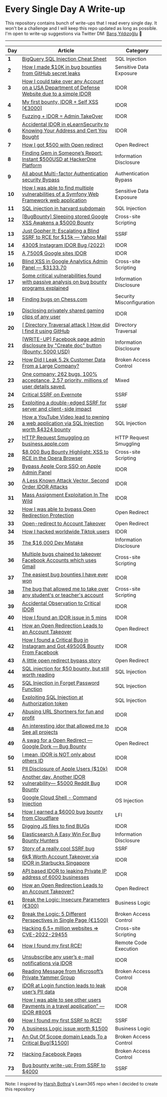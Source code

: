 # Every Single Day A Write-up
This repository contains bunch of write-ups that I read every single day. It won't be a challenge and I will keep this repo updated as long as possible. I'm open to write-up suggestions via Twitter DM: [Barış Yıldızoğlu](https://twitter.com/brssec) 🖤

___
Day | Article | Category
--- | --- | ---
**1** |  [BigQuery SQL Injection Cheat Sheet](/days/day1.md) | SQL Injection
**2** |  [How I made $10K in bug bounties from GitHub secret leaks](/days/day2.md) | Sensitive Data Exposure
**3** |  [How I could take over any Account on a USA Department of Defense Website due to a simple IDOR](/days/day3.md) | IDOR
**4** |  [My first bounty, IDOR + Self XSS [€3000]](/days/day4.md) | IDOR
**5** |  [Fuzzing + IDOR = Admin TakeOver](/days/day5.md) | IDOR
**6** |  [Accidental IDOR in eLearnSecurity to Knowing Your Address and Cert You Bought](/days/day6.md) | IDOR
**7** |  [How I got $500 with Open redirect](/days/day7.md) | Open Redirect
**8** |  [Finding Gem in Someone’s Report: Instant $500USD at HackerOne Platform](/days/day8.md) | Information Disclosure
**9** |  [All about Multi-factor Authentication security Bypass](/days/day9.md) | Authentication Bypass
**10** |  [How I was able to find multiple vulnerabilities of a Symfony Web Framework web application](/days/day10.md) | Sensitive Data Exposure
**11** |  [SQL injection in harvard subdomain](/days/day11.md) | SQL Injection
**12** |  [[BugBounty] Sleeping stored Google XSS Awakens a $5000 Bounty](/days/day12.md) | Cross-site Scripting
**13** |  [Just Gopher It: Escalating a Blind SSRF to RCE for $15k — Yahoo Mail](/days/day13.md) | SSRF
**14** |  [4300$ Instagram IDOR Bug (2022)](/days/day14.md) | IDOR
**15** |  [A 7500$ Google sites IDOR](/days/day15.md) | IDOR
**16** |  [Blind XSS in Google Analytics Admin Panel — $3133.70](/days/day16.md) | Cross-site Scripting
**17** |  [Some critical vulnerabilities found with passive analysis on bug bounty programs explained](/days/day17.md) | Information Disclosure
**18** |  [Finding bugs on Chess.com](/days/day18.md) | Security Misconfiguration
**19** |  [Disclosing privately shared gaming clips of any user](/days/day19.md) | IDOR
**20** |  [[ Directory Traversal attack ] How did I find it using GitHub](/days/day20.md) | Directory Traversal
**21** |  [[WRITE-UP] Facebook page admin disclosure by "Create doc" button (Bounty: 5000 USD)](/days/day21.md) | Information Disclosure
**22** |  [How Did I Leak 5.2k Customer Data From a Large Company?](/days/day22.md) | Broken Access Control
**23** |  [One company: 262 bugs, 100% acceptance, 2.57 priority, millions of user details saved.](/days/day23.md) | Mixed
**24** |  [Critical SSRF on Evernote](/days/day24.md) | SSRF
**25** |  [Exploiting a double-edged SSRF for server and client-side impact](/days/day25.md) | SSRF
**26** |  [How a YouTube Video lead to pwning a web application via SQL Injection worth $4324 bounty](/days/day26.md) | SQL Injection
**27** |  [HTTP Request Smuggling on business.apple.com](/days/day27.md) | HTTP Request Smuggling
**28** |  [$8,000 Bug Bounty Highlight: XSS to RCE in the Opera Browser](/days/day28.md) | Cross-site Scripting
**29** |  [Bypass Apple Corp SSO on Apple Admin Panel](/days/day29.md) | IDOR
**30** |  [A Less Known Attack Vector, Second Order IDOR Attacks](/days/day30.md) | IDOR
**31** |  [Mass Assignment Exploitation In The Wild](/days/day31.md) | IDOR
**32** |  [How I was able to bypass Open Redirection Protection](/days/day32.md) | Open Redirect
**33** |  [Open-redirect to Account Takeover](/days/day33.md) | Open Redirect
**34** |  [How I hacked worldwide Tiktok users](/days/day34.md) | IDOR
**35** |  [The $16,000 Dev Mistake](/days/day35.md) | Information Disclosure
**36** |  [Multiple bugs chained to takeover Facebook Accounts which uses Gmail](/days/day36.md) | Cross-site Scripting
**37** |  [The easiest bug bounties I have ever won](/days/day37.md) | IDOR
**38** |  [The bug that allowed me to take over any student's or teacher's account](/days/day38.md) | Cross-site Scripting
**39** |  [Accidental Observation to Critical IDOR](/days/day39.md) | IDOR
**40** |  [How I found an IDOR issue in 5 mins](/days/day40.md) | IDOR
**41** |  [How an Open Redirection Leads to an Account Takeover](/days/day41.md) | Open Redirect
**42** |  [How I found a Critical Bug in Instagram and Got 49500$ Bounty From Facebook](/days/day42.md) | IDOR
**43** |  [A little open redirect bypass story](/days/day43.md) | Open Redirect
**44** |  [SQL injection for $50 bounty, but still worth reading](/days/day44.md) | SQL Injection
**45** |  [SQL Injection in Forget Password Function](/days/day45.md) | SQL Injection
**46** |  [Exploiting SQL Injection at Authorization token](/days/day46.md) | SQL Injection
**47** |  [Abusing URL Shortners for fun and profit](/days/day47.md) | IDOR
**48** |  [An interesting idor that allowed me to See all projects](/days/day48.md) | IDOR
**49** |  [A swag for a Open Redirect — Google Dork — Bug Bounty](/days/day49.md) | Open Redirect
**50** |  [I mean, IDOR is NOT only about others ID](/days/day50.md) | IDOR
**51** |  [PII Disclosure of Apple Users ($10k)](/days/day51.md) | IDOR
**52** |  [Another day, Another IDOR vulnerability— $5000 Reddit Bug Bounty](/days/day52.md) | IDOR
**53** |  [Google Cloud Shell - Command Injection](/days/day53.md) | OS Injection
**54** |  [How I earned a $6000 bug bounty from Cloudflare](/days/day54.md) | LFI
**55** |  [Digging JS files to find BUGs](/days/day55.md) | IDOR
**56** |  [Elasticsearch A Easy Win For Bug Bounty Hunters](/days/day56.md) | Information Disclosure
**57** |  [Story of a really cool SSRF bug](/days/day57.md) | SSRF
**58** |  [6k$ Worth Account Takeover via IDOR in Starbucks Singapore](/days/day58.md) | IDOR
**59** |  [API based IDOR to leaking Private IP address of 6000 businesses](/days/day59.md) | IDOR
**60** |  [How an Open Redirection Leads to an Account Takeover?](/days/day60.md) | Open Redirect
**61** |  [Break the Logic: Insecure Parameters (€300)](/days/day61.md) | Business Logic
**62** |  [Break the Logic: 5 Different Perspectives in Single Page (€1500)](/days/day62.md) | Broken Access Control
**63** |  [Hacking 6.5+ million websites => CVE-2022-29455](/days/day63.md) | Cross-site Scripting
**64** |  [How I found my first RCE!](/days/day64.md) | Remote Code Execution
**65** |  [Unsubscribe any user’s e-mail notifications via IDOR](/days/day65.md) | IDOR
**66** |  [Reading Message from Microsoft’s Private Yammer Group](/days/day66.md) | Broken Access Control
**67** |  [IDOR at Login function leads to leak user’s PII data](/days/day67.md) | IDOR
**68** |  [How I was able to see other users Payments in a travel application” — IDOR #800$](/days/day68.md) | IDOR
**69** |  [How I found my first SSRF to RCE!](/days/day69.md) | SSRF
**70** |  [A business Logic issue worth $1500](/days/day70.md) | Business Logic
**71** |  [An Out Of Scope domain Leads To a Critical Bug[$1500]](/days/day71.md) | Broken Access Control
**72** |  [Hacking Facebook Pages](/days/day72.md) | Broken Access Control
**73** |  [Bug bounty write-up: From SSRF to $4000](/days/day73.md) | SSRF

Note: I inspired by [Harsh Bothra](https://github.com/harsh-bothra/learn365)'s Learn365 repo when I decided to create this repository
